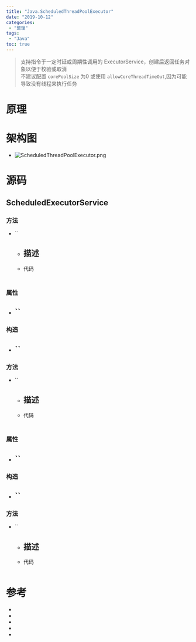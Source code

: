```yaml
---
title: "Java.ScheduledThreadPoolExecutor"
date: "2019-10-12"
categories:
 - "整理"
tags:
 - "Java"
toc: true
---
```


> 支持指令于一定时延或周期性调用的 ExecutorService，创建后返回任务对象以便于校验或取消  
> 不建议配置 `corePoolSize` 为0 或使用 `allowCoreThreadTimeOut`,因为可能导致没有线程来执行任务  

# 原理

# 架构图
- ![ScheduledThreadPoolExecutor.png](http://doc.yqjdcyy.com/ab030e7a-2106-4c4f-aa11-a6cc0a5993ae.png)


# 源码 

## ScheduledExecutorService
> 

### 方法
- ``
    - 描述
        - 
    - 代码
        ```java
        ```

## 

### 属性
- ``
    - 

### 构造
- ``
    - 

### 方法
- ``
    - 描述
        - 
    - 代码
        ```java
        ```

## 

### 属性
- ``
    - 

### 构造
- ``
    - 

### 方法
- ``
    - 描述
        - 
    - 代码
        ```java
        ```


# 参考
- []()
- []()
- []()
- []()
- []()
